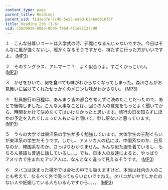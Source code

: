 ```yaml
---
content_type: page
parent_title: Readings
parent_uid: f1d1a37e-7c4b-5e53-ea9d-6246e8016f6f
title: Reading 23B (1-6)
uid: c50d0919-088d-0b95-f9bd-411e82127c98
---
```


１　こんな分厚いコートは入学式の時、邪魔になるんじゃないですか。今日はそんなに風が強くないし、暖かくなるそうですから、持たずに行った方がいいですよ。 ([MP3](/ans7870/21f/21f.505/f05/audio/Lesson23B-1.mp3))

２　そのサングラス、アルマーニ？　よく似合うよ。すごくかっこいい。 ([MP3](/ans7870/21f/21f.505/f05/audio/Lesson23B-2.mp3))

３　かぜをひいて、何を食べても味がわからなくなってしまった。森川さんがお見舞いに届けてくれたせっかくのメロンも味がわからない。 ([MP3](/ans7870/21f/21f.505/f05/audio/Lesson23B-3.mp3))

４　社員旅行の日程は、あんまり皆の都合を考えずに決めたことだったので、あとで後悔しました。こんな大事なことは、回りの人の意見をもっとよく聞いてから、時間をかけて決めなくてはいけなかったと思います。旅行の日を知らずにほかの予定を入れてしまった人もいると聞いて、申し訳ないと思っています。 ([MP3](/ans7870/21f/21f.505/f05/audio/Lesson23B-4.mp3))

５　うちの大学では東洋系の学生が多く勉強しています。大体学生の三割ぐらいが東洋系の学生だそうです。しかし、アメリカ人の私には、中国系なのか、日系なのか、韓国系なのか、さっぱりわかりません。みんな似た服を着ているし、もちろん英語も普通に話しているし、、。でも、日本人の友達によると、やっぱり アメリカで生まれたアジア人は、なんとなく違って見えるそうです。 ([MP3](/ans7870/21f/21f.505/f05/audio/Lesson23B-5.mp3))

６　タバコは決まった場所では会社の中でも吸えますけど、本当は社内の人のことも考えて、なるべく外で吸ってもらいたいですねえ。タバコがいやでしかたのない人や妊娠している人もいるんですから、、、。 ([MP3](/ans7870/21f/21f.505/f05/audio/Lesson23B-6.mp3))